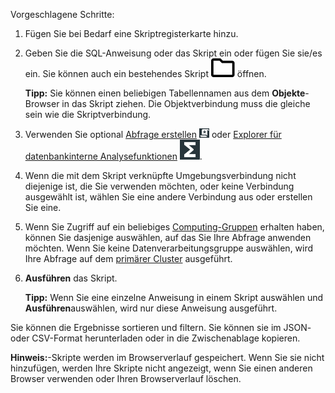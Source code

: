 Vorgeschlagene Schritte:

1.  Fügen Sie bei Bedarf eine Skriptregisterkarte hinzu.

2.  Geben Sie die SQL-Anweisung oder das Skript ein oder fügen Sie sie/es ein. Sie können auch ein bestehendes Skript ![""](Images/niz1696362597829.svg) öffnen.

    **Tipp:** Sie können einen beliebigen Tabellennamen aus dem **Objekte**-Browser in das Skript ziehen. Die Objektverbindung muss die gleiche sein wie die Skriptverbindung.

3.  Verwenden Sie optional [Abfrage erstellen](vkk1692059193535.md) ![""](Images/nsa1692141328702.png) oder [Explorer für datenbankinterne Analysefunktionen](iql1691540875799.md) ![""](Images/vxh1684731330989.svg).

4.  Wenn die mit dem Skript verknüpfte Umgebungsverbindung nicht diejenige ist, die Sie verwenden möchten, oder keine Verbindung ausgewählt ist, wählen Sie eine andere Verbindung aus oder erstellen Sie eine.

5.  Wenn Sie Zugriff auf ein beliebiges [Computing-Gruppen](mqu1640280532737.md) erhalten haben, können Sie dasjenige auswählen, auf das Sie Ihre Abfrage anwenden möchten. Wenn Sie keine Datenverarbeitungsgruppe auswählen, wird Ihre Abfrage auf dem [primärer Cluster](nmr1658424425362.md) ausgeführt.

6.  **Ausführen** das Skript.

    **Tipp:** Wenn Sie eine einzelne Anweisung in einem Skript auswählen und **Ausführen**auswählen, wird nur diese Anweisung ausgeführt.

Sie können die Ergebnisse sortieren und filtern. Sie können sie im JSON- oder CSV-Format herunterladen oder in die Zwischenablage kopieren.

**Hinweis:**-Skripte werden im Browserverlauf gespeichert. Wenn Sie sie nicht hinzufügen, werden Ihre Skripte nicht angezeigt, wenn Sie einen anderen Browser verwenden oder Ihren Browserverlauf löschen.
